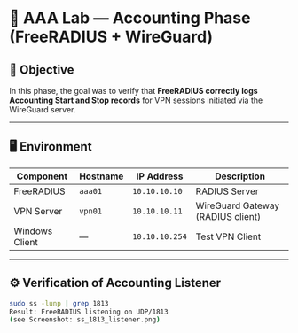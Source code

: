 # 🧾 AAA Lab — Accounting Phase (FreeRADIUS + WireGuard)

## 🎯 Objective
In this phase, the goal was to verify that **FreeRADIUS correctly logs Accounting Start and Stop records** for VPN sessions initiated via the WireGuard server.

---

## 🖥️ Environment
| Component | Hostname | IP Address | Description |
|------------|-----------|-------------|--------------|
| FreeRADIUS | `aaa01` | `10.10.10.10` | RADIUS Server |
| VPN Server | `vpn01` | `10.10.10.11` | WireGuard Gateway (RADIUS client) |
| Windows Client | — | `10.10.10.254` | Test VPN Client |

---

## ⚙️ Verification of Accounting Listener

```bash
sudo ss -lunp | grep 1813
Result: FreeRADIUS listening on UDP/1813
(see Screenshot: ss_1813_listener.png)